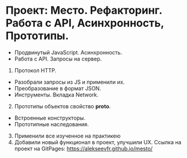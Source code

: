 
# Проект: Место. Рефакторинг. Работа с API, Асинхронность, Прототипы.

* Продвинутый JavaScript. Асинхронность.
* Работа с API. Запросы на сервер. 
1. Протокол HTTP.
*  Разобрали запросы из JS и применили их.
*  Преобразование в формат JSON. 
*  Инструменты. Вкладка Network. 
2. Прототипы объектов свойство __proto__. 
*  Встроенные конструкторы. 
*  Прототипные наследования.
3. Применили все изученное на практикею
4. Добавили новый функционал в проект, улучшили UX.
 Ссылка на проект на GitPages: https://alekseevfr.github.io/mesto/